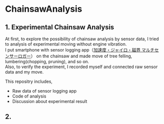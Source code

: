 # ChainsawAnalysis

## 1. Experimental Chainsaw Analysis
At first, to explore the possibility of chainsaw analysis by sensor data, I tried to analysis of experimental moving without engine vibration.  
I put smartphone with sensor logging app（[加速度・ジャイロ・磁界 マルチセンサーロガー](https://apps.apple.com/jp/app/%E5%8A%A0%E9%80%9F%E5%BA%A6-%E3%82%B8%E3%83%A3%E3%82%A4%E3%83%AD-%E7%A3%81%E7%95%8C-%E3%83%9E%E3%83%AB%E3%83%81%E3%82%BB%E3%83%B3%E3%82%B5%E3%83%BC%E3%83%AD%E3%82%AC%E3%83%BC/id1505203547)） on the chainsaw and made move of tree felling, lumbering(chopping, pruning), and so on.  
Also, to verify the experiment, I recorded myself and connected raw sensor data and my move.  

This repositry includes, 

- Raw data of sensor logging app
- Code of analysis
- Discussion about experimental result


## 2. 
